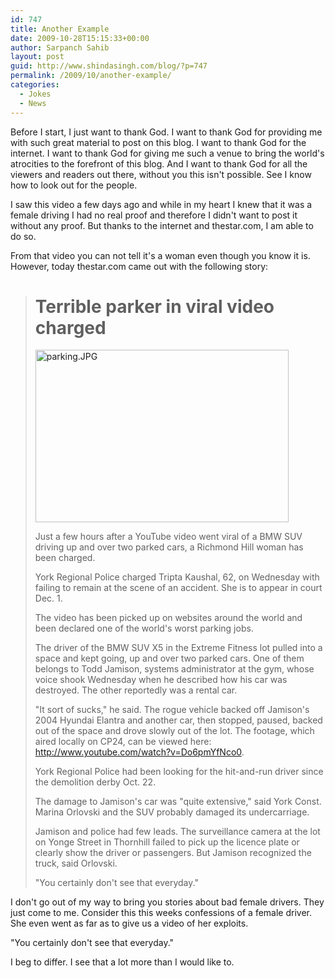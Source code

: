 ```yaml
---
id: 747
title: Another Example
date: 2009-10-28T15:15:33+00:00
author: Sarpanch Sahib
layout: post
guid: http://www.shindasingh.com/blog/?p=747
permalink: /2009/10/another-example/
categories:
  - Jokes
  - News
---
```

Before I start, I just want to thank God. I want to thank God for providing me with such great material to post on this blog. I want to thank God for the internet. I want to thank God for giving me such a venue to bring the world's atrocities to the forefront of this blog. And I want to thank God for all the viewers and readers out there, without you this isn't possible. See I know how to look out for the people.

I saw this video a few days ago and while in my heart I knew that it was a female driving I had no real proof and therefore I didn't want to post it without any proof. But thanks to the internet and thestar.com, I am able to do so.



From that video you can not tell it's a woman even though you know it is. However, today thestar.com came out with the following story:

> # Terrible parker in viral video charged
> 
> <div>
>   <p>
>     <a href="../wp-content/uploads/2009/10/8b0504834d6fac5d3dd6cdcebaec.jpeg"><img title="parking.JPG" src="../wp-content/uploads/2009/10/8b0504834d6fac5d3dd6cdcebaec.jpeg" alt="parking.JPG" width="405" height="276" /></a>
>   </p>
>   
>   <p>
>     Just a few hours after a YouTube video went viral of a BMW SUV driving up and over two parked cars, a Richmond Hill woman has been charged.
>   </p>
>   
>   <p>
>     York Regional Police charged Tripta Kaushal, 62, on Wednesday with failing to remain at the scene of an accident. She is to appear in court Dec. 1.
>   </p>
>   
>   <p>
>     The video has been picked up on websites around the world and been declared one of the world's worst parking jobs.
>   </p>
>   
>   <p>
>     The driver of the BMW SUV X5 in the Extreme Fitness lot pulled into a space and kept going, up and over two parked cars. One of them belongs to Todd Jamison, systems administrator at the gym, whose voice shook Wednesday when he described how his car was destroyed. The other reportedly was a rental car.
>   </p>
>   
>   <p>
>     "It sort of sucks," he said. The rogue vehicle backed off Jamison's 2004 Hyundai Elantra and another car, then stopped, paused, backed out of the space and drove slowly out of the lot. The footage, which aired locally on CP24, can be viewed here: <a href="http://www.youtube.com/watch?v=Do6pmYfNco0" target="_blank">http://www.youtube.com/watch?v=Do6pmYfNco0</a>.
>   </p>
>   
>   <p>
>     York Regional Police had been looking for the hit-and-run driver since the demolition derby Oct. 22.
>   </p>
>   
>   <p>
>     The damage to Jamison's car was "quite extensive," said York Const. Marina Orlovski and the SUV probably damaged its undercarriage.
>   </p>
>   
>   <p>
>     Jamison and police had few leads. The surveillance camera at the lot on Yonge Street in Thornhill failed to pick up the licence plate or clearly show the driver or passengers. But Jamison recognized the truck, said Orlovski.
>   </p>
>   
>   <p>
>     "You certainly don't see that everyday."
>   </p>
> </div>

I don't go out of my way to bring you stories about bad female drivers. They just come to me. Consider this this weeks confessions of a female driver. She even went as far as to give us a video of her exploits.

"You certainly don't see that everyday."

I beg to differ. I see that a lot more than I would like to.